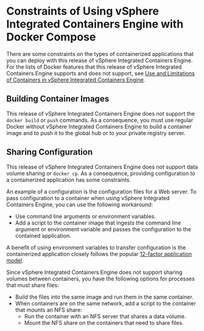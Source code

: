 # Constraints of Using vSphere Integrated Containers Engine with Docker Compose #

There are some constraints on the types of containerized applications that you can deploy with this release of vSphere Integrated Containers Engine. For the lists of Docker features that this release of vSphere Integrated Containers Engine supports and does not support, see [Use and Limitations of Containers in vSphere Integrated Containers Engine](container_limitations.md). 

##  Building Container Images ##

This release of vSphere Integrated Containers Engine does not support  the `docker build` or `push` commands. As a consequence, you must use regular Docker without vSphere Integrated Containers Engine to build a container image and to push it to the global hub or to your private registry server. 

## Sharing Configuration ##

This release of vSphere Integrated Containers Engine does not support data volume sharing or `docker cp`. As a consequence, providing configuration to a containerized application has some constraints. 

An example of a configuration is the configuration files for a Web server. To pass configuration to a container when using vSphere Integrated Containers Engine, you can use the following workaround:

- Use command line arguments or environment variables. 
- Add a script to the container image that ingests the command line argument or environment variable and passes the configuration to the contained application. 

A benefit of using environment variables to transfer configuration is the containerized application closely follows the popular [12-factor application model](https://12factor.net/).

Since vSphere Integrated Containers Engine does not support sharing volumes between containers, you have the following options for processes that must share files:

- Build the files into the same image and run them in the same container.
- When containers are on the same network, add a script to the container that mounts an NFS share:
	- Run the container with an NFS server that shares a data volume.
	- Mount the NFS share on the containers that need to share files.



